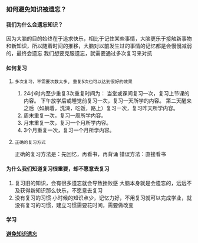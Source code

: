### 如何避免知识被遗忘？



#### 我们为什么会遗忘知识？

因为大脑的目的始终在于追求快乐，相比于记住某些事情，大脑更乐于接触新事物和新知识，所以随着时间的推移，大脑对以前发生过的事情的记忆都是会慢慢减弱的，最终会遗忘
我们想要克服遗忘，就需要通过多次复习来对抗





#### 如何复习

1. `多次复习，不需要次数太多, 重复5次也可以达到很好的效果`

   1. 24小时内至少重复3次重复时间为：
      当堂或课间复习一次，复习上节课的内容。
      下午放学后或睡觉前复习一次，复习一天所学的内容。
      第二天醒来之后（如躺着，洗涑，吃饭，路上）复习一次，复习昨天所学内容。
   2. 周末重复一次，复习一周所学内容。
   3. 月末重复一次，复习一个月所学内容。
   4. 3个月重复一次，复习一个月所学内容。

2. `正确的复习方式`

   正确的复习方法是：先回忆，再看书，再背诵
   错误方法：直接看书





#### 为什么我们知道复习很重要，却不愿意去复习

1. 复习旧的知识，会有很多遗忘就会导致挫败感
   大脑本身就是会遗忘的，远远不及获得新知识那么快乐，不愿意去复习
2. 没有复习的习惯
   小时候的知识点少，记忆力好，不用复习就可以完成学业，就没有复习的习惯，建立习惯需要花时间，需要做改变





#### 学习

[**避免知识遗忘**](https://www.bilibili.com/video/BV1DZ4y1P7jP)


